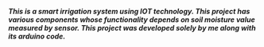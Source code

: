 <b><i> This is a smart irrigation system using IOT technology. This project has various components whose functionality depends on soil moisture value measured by sensor. This project was developed solely by me along with its arduino code. </i></b>
